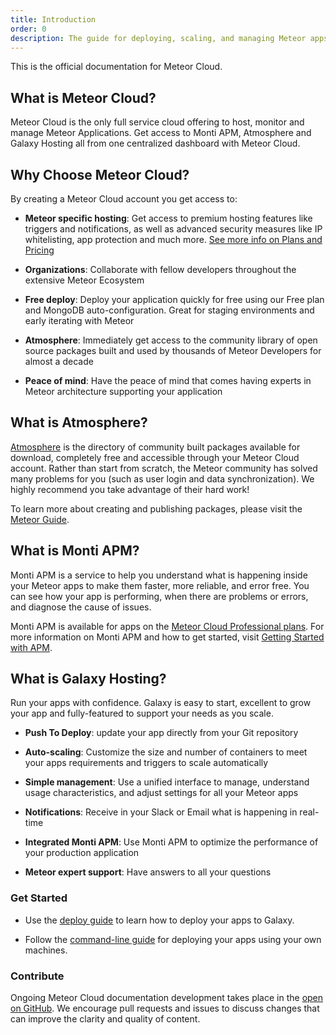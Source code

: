 ```yaml
---
title: Introduction
order: 0
description: The guide for deploying, scaling, and managing Meteor apps on Meteor Cloud
---
```


This is the official documentation for Meteor Cloud. 

<h2 id="what-is">What is Meteor Cloud?</h2>

Meteor Cloud is the only full service cloud offering to host, monitor and manage Meteor Applications. Get access to Monti APM, Atmosphere and Galaxy Hosting all from one centralized dashboard with Meteor Cloud.



<h2 id="why-choose">Why Choose Meteor Cloud?</h2>

By creating a Meteor Cloud account you get access to:

- **Meteor specific hosting**: Get access to premium hosting features like triggers and notifications, as well as advanced security measures like IP whitelisting, app protection and much more. [See more info on Plans and Pricing](/billing.html)

- **Organizations**: Collaborate with fellow developers throughout the extensive Meteor Ecosystem

- **Free deploy**: Deploy your application quickly for free using our Free plan and MongoDB auto-configuration. Great for staging environments and early iterating with Meteor

- **Atmosphere**: Immediately get access to the community library of open source packages built and used by thousands of Meteor Developers for almost a decade

- **Peace of mind**: Have the peace of mind that comes having experts in Meteor architecture supporting your application 



<h2 id="what-is-atmosphere">What is Atmosphere?</h2> 

[Atmosphere](https://atmospherejs.com/) is the directory of community built packages available for download, completely free and accessible through your Meteor Cloud account. Rather than start from scratch, the Meteor community has solved many problems for you (such as user login and data synchronization). We highly recommend you take advantage of their hard work!

To learn more about creating and publishing packages, please visit the [Meteor Guide](https://guide.meteor.com/writing-atmosphere-packages.html). 



<h2 id="what-is-apm">What is Monti APM?</h2> 

Monti APM is a service to help you understand what is happening inside your Meteor apps to make them faster, more reliable, and error free. You can see how your app is performing, when there are problems or errors, and diagnose the cause of issues.

Monti APM is available for apps on the [Meteor Cloud Professional plans](/billing.html).
For more information on Monti APM and how to get started, visit [Getting Started with APM](/apm-getting-started.html).


<h2 id="what-is-galaxy">What is Galaxy Hosting?</h2>

Run your apps with confidence. Galaxy is easy to start, excellent to grow your app and fully-featured to support your needs as you scale.

- **Push To Deploy**: update your app directly from your Git repository

- **Auto-scaling**: Customize the size and number of containers to meet your apps requirements and triggers to scale automatically

- **Simple management**: Use a unified interface to manage, understand usage characteristics, and adjust settings for all your Meteor apps

- **Notifications**: Receive in your Slack or Email what is happening in real-time

- **Integrated Monti APM**: Use Monti APM to optimize the performance of your production application

- **Meteor expert support**: Have answers to all your questions 

<h3 id="quickstart">Get Started</h3>

- Use the [deploy guide](/deploy-to-galaxy.html) to learn how to deploy your apps to Galaxy.

- Follow the [command-line guide](/deploy-command-line.html) for deploying your apps using your own machines.


<h3 id="contribute">Contribute</h3>

Ongoing Meteor Cloud documentation development takes place in the [open on GitHub](https://github.com/meteor/galaxy-docs). We encourage pull requests and issues to discuss changes that can improve the clarity and quality of content.
